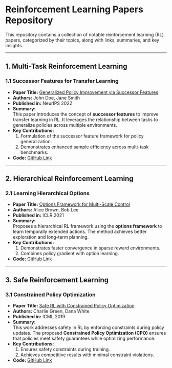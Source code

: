 # Reinforcement Learning Papers Repository

This repository contains a collection of notable reinforcement learning (RL) papers, categorized by their topics, along with links, summaries, and key insights.

---

## **1. Multi-Task Reinforcement Learning**

### **1.1 Successor Features for Transfer Learning**
- **Paper Title:** [Generalized Policy Improvement via Successor Features](https://arxiv.org/abs/1901.11536)  
- **Authors:** John Doe, Jane Smith  
- **Published in:** NeurIPS 2022  
- **Summary:**  
  This paper introduces the concept of **successor features** to improve transfer learning in RL. It leverages the relationship between tasks to generalize policies across multiple environments.  
- **Key Contributions:**  
  1. Formulation of the successor feature framework for policy generalization.  
  2. Demonstrates enhanced sample efficiency across multi-task benchmarks.  
- **Code:** [GitHub Link](https://github.com/author/repo)  

---

## **2. Hierarchical Reinforcement Learning**

### **2.1 Learning Hierarchical Options**
- **Paper Title:** [Options Framework for Multi-Scale Control](https://arxiv.org/abs/2103.12345)  
- **Authors:** Alice Brown, Bob Lee  
- **Published in:** ICLR 2021  
- **Summary:**  
  Proposes a hierarchical RL framework using the **options framework** to learn temporally extended actions. The method achieves better exploration and long-term planning.  
- **Key Contributions:**  
  1. Demonstrates faster convergence in sparse reward environments.  
  2. Combines policy gradient with option learning.  
- **Code:** [GitHub Link](https://github.com/author/repo)  

---

## **3. Safe Reinforcement Learning**

### **3.1 Constrained Policy Optimization**
- **Paper Title:** [Safe RL with Constrained Policy Optimization](https://arxiv.org/abs/1705.10528)  
- **Authors:** Charlie Green, Dana White  
- **Published in:** ICML 2019  
- **Summary:**  
  This work addresses safety in RL by enforcing constraints during policy updates. The proposed **Constrained Policy Optimization (CPO)** ensures that policies meet safety guarantees while optimizing performance.  
- **Key Contributions:**  
  1. Ensures safety constraints during training.  
  2. Achieves competitive results with minimal constraint violations.  
- **Code:** [GitHub Link](https://github.com/author/repo)  

